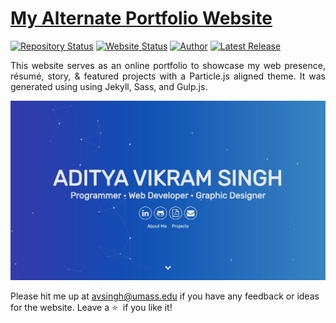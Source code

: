# <a href="[https://vikasguna.netlify.app/]" target="_blank">My Alternate Portfolio Website</a>

[![Repository Status](https://img.shields.io/badge/Repository%20Status-Maintained-dark%20green.svg)](https://github.com/AVS1508/My-Alternate-Portfolio-Website/)
[![Website Status](https://img.shields.io/badge/Website%20Status-Online-green)](https://people.umass.edu/avsingh)
[![Author](https://img.shields.io/badge/Author-Aditya%20Vikram%20Singh-blue.svg)](https://www.linkedin.com/in/AVS1508/)
[![Latest Release](https://img.shields.io/badge/Latest%20Release-13%20June%202021-yellow.svg)](https://github.com/AVS1508/My-Alternate-Portfolio-Website/commit/master)

 <p align="justify">This website serves as an online portfolio to showcase my web presence, résumé, story, & featured projects with a Particle.js aligned theme. It was generated using using Jekyll, Sass, and Gulp.js.</p>

![My Alternate Portfolio Website](https://raw.githubusercontent.com/AVS1508/My-Alternate-Portfolio-Website/master/My-Alternate-Portfolio-Website.jpg)

Please hit me up at avsingh@umass.edu if you have any feedback or ideas for the website. Leave a :star: &nbsp;if you like it!

